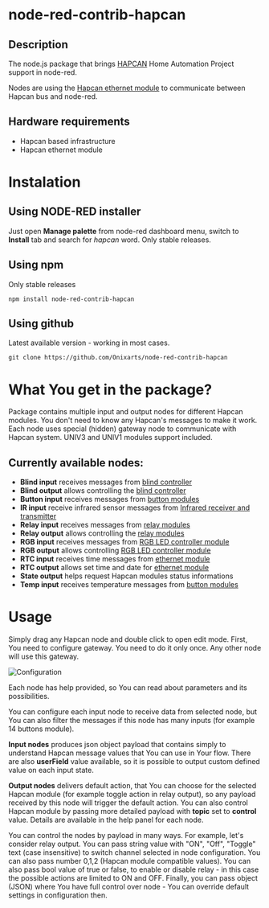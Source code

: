 # node-red-contrib-hapcan

## Description

The node.js package that brings [HAPCAN](http://hapcan.com/) Home Automation Project support in node-red.

Nodes are using the [Hapcan ethernet module](http://hapcan.com/devices/universal/univ_3/univ_3-102-0-x/index.htm) to communicate between Hapcan bus and node-red.

## Hardware requirements

- Hapcan based infrastructure
- Hapcan ethernet module

# Instalation
## Using NODE-RED installer

Just open **Manage palette** from node-red dashboard menu, switch to **Install** tab and search for *hapcan* word. Only stable releases.
## Using npm

Only stable releases

```npm install node-red-contrib-hapcan```

## Using github

Latest available version - working in most cases.

```git clone https://github.com/Onixarts/node-red-contrib-hapcan```

# What You get in the package?

Package contains multiple input and output nodes for different Hapcan modules. You don't need to know any Hapcan's messages to make it work. 
Each node uses special (hidden) gateway node to communicate with Hapcan system. UNIV3 and UNIV1 modules support included.

## Currently available nodes:

- **Blind input** receives messages from [blind controller](http://hapcan.com/devices/universal/univ_3/univ_3-7-0-x/index.htm)
- **Blind output** allows controlling the [blind controller](http://hapcan.com/devices/universal/univ_3/univ_3-7-0-x/index.htm)
- **Button input** receives messages from [button modules](http://hapcan.com/devices/universal/univ_3/univ_3-1-x-x.htm)
- **IR input** receive infrared sensor messages from [Infrared receiver and transmitter](http://hapcan.com/devices/universal/univ_3/univ_3-5-0-x/index.htm)
- **Relay input** receives messages from [relay modules](http://hapcan.com/devices/universal/univ_3/univ_3-2-x-x.htm)
- **Relay output** allows controlling the [relay modules](http://hapcan.com/devices/universal/univ_3/univ_3-2-x-x.htm)
- **RGB input** receives messages from [RGB LED controller module](http://hapcan.com/devices/universal/univ_3/univ_3-8-0-x/index.htm)
- **RGB output** allows controlling [RGB LED controller module](http://hapcan.com/devices/universal/univ_3/univ_3-8-0-x/index.htm)
- **RTC input** receives time messages from [ethernet module](http://hapcan.com/devices/universal/univ_3/univ_3-102-0-x/index.htm)
- **RTC output** allows set time and date for [ethernet module](http://hapcan.com/devices/universal/univ_3/univ_3-102-0-x/index.htm)
- **State output** helps request Hapcan modules status informations
- **Temp input** receives temperature messages from [button modules](http://hapcan.com/devices/universal/univ_3/univ_3-4-x-x.htm)

# Usage

Simply drag any Hapcan node and double click to open edit mode. First, You need to configure gateway. You need to do it only once. Any other node will use this gateway.

![Configuration](/img/node-red-contrib-hapcan-configuration.png)

Each node has help provided, so You can read about parameters and its possibilities.

You can configure each input node to receive data from selected node, but You can also filter the messages if this node has many inputs (for example 14 buttons module).

**Input nodes** produces json object payload that contains simply to understand Hapcan message values that You can use in Your flow. There are also **userField** value available, so it is possible to output custom defined value on each input state.

**Output nodes** delivers default action, that You can choose for the selected Hapcan module (for example toggle action in relay output), so any payload received by this node will trigger the default action.
You can also control Hapcan module by passing more detailed payload with **topic** set to **control** value. Details are available in the help panel for each node.

You can control the nodes by payload in many ways. For example, let's consider relay output. You can pass string value with "ON", "Off", "Toggle" text (case insensitive) to switch channel selected in node configuration. You can also pass number 0,1,2 (Hapcan module compatible values). You can also pass bool value of true or false, to enable or disable relay - in this case the possible actions are limited to ON and OFF.
Finally, you can pass object (JSON) where You have full control over node - You can override default settings in configuration then.
